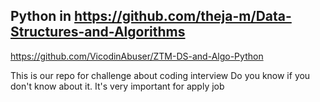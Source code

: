 ## Python in https://github.com/theja-m/Data-Structures-and-Algorithms
https://github.com/VicodinAbuser/ZTM-DS-and-Algo-Python


This is our repo for challenge about coding interview
Do you know if you don't know about it. It's very important for apply job
